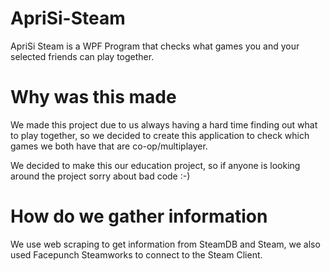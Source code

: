 # ApriSi-Steam
ApriSi Steam is a WPF Program that checks what games you and your selected friends can play together.

# Why was this made
We made this project due to us always having a hard time finding out what to play together,
so we decided to create this application to check which games we both have that are co-op/multiplayer.

We decided to make this our education project, so if anyone is looking around the project sorry about bad code :-)

# How do we gather information
We use web scraping to get information from SteamDB and Steam,
we also used Facepunch Steamworks to connect to the Steam Client.

